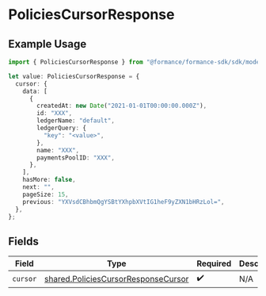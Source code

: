 # PoliciesCursorResponse

## Example Usage

```typescript
import { PoliciesCursorResponse } from "@formance/formance-sdk/sdk/models/shared";

let value: PoliciesCursorResponse = {
  cursor: {
    data: [
      {
        createdAt: new Date("2021-01-01T00:00:00.000Z"),
        id: "XXX",
        ledgerName: "default",
        ledgerQuery: {
          "key": "<value>",
        },
        name: "XXX",
        paymentsPoolID: "XXX",
      },
    ],
    hasMore: false,
    next: "",
    pageSize: 15,
    previous: "YXVsdCBhbmQgYSBtYXhpbXVtIG1heF9yZXN1bHRzLol=",
  },
};
```

## Fields

| Field                                                                                             | Type                                                                                              | Required                                                                                          | Description                                                                                       |
| ------------------------------------------------------------------------------------------------- | ------------------------------------------------------------------------------------------------- | ------------------------------------------------------------------------------------------------- | ------------------------------------------------------------------------------------------------- |
| `cursor`                                                                                          | [shared.PoliciesCursorResponseCursor](../../../sdk/models/shared/policiescursorresponsecursor.md) | :heavy_check_mark:                                                                                | N/A                                                                                               |